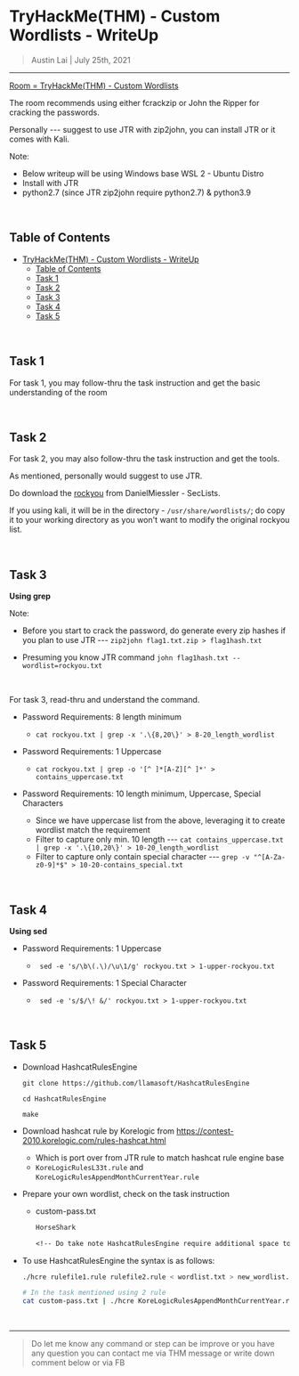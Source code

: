 
# TryHackMe(THM) - Custom Wordlists - WriteUp

> Austin Lai | July 25th, 2021

---

<!-- Description -->

[Room = TryHackMe(THM) - Custom Wordlists](https://tryhackme.com/room/customwordlists)

The room recommends using either fcrackzip or John the Ripper for cracking the passwords.

Personally --- suggest to use JTR with zip2john, you can install JTR or it comes with Kali.

Note:

  - Below writeup will be using Windows base WSL 2 - Ubuntu Distro
  - Install with JTR
  - python2.7 (since JTR zip2john require python2.7) & python3.9

<!-- /Description -->

<br />

## Table of Contents

<!-- TOC -->

- [TryHackMe(THM) - Custom Wordlists - WriteUp](#tryhackmethm---custom-wordlists---writeup)
    - [Table of Contents](#table-of-contents)
    - [Task 1](#task-1)
    - [Task 2](#task-2)
    - [Task 3](#task-3)
    - [Task 4](#task-4)
    - [Task 5](#task-5)

<!-- /TOC -->

<br />

## Task 1

For task 1, you may follow-thru the task instruction and get the basic understanding of the room

<br />

## Task 2

For task 2, you may also follow-thru the task instruction and get the tools.

As mentioned, personally would suggest to use JTR.

Do download the [rockyou](https://github.com/danielmiessler/SecLists/blob/master/Passwords/Leaked-Databases/rockyou.txt.tar.gz) from DanielMiessler - SecLists.

If you using kali, it will be in the directory - ` /usr/share/wordlists/ `; do copy it to your working directory as you won't want to modify the original rockyou list.

<br />

## Task 3

**Using grep**

Note:

- Before you start to crack the password, do generate every zip hashes if you plan to use JTR --- ` zip2john flag1.txt.zip > flag1hash.txt `

- Presuming you know JTR command ` john flag1hash.txt --wordlist=rockyou.txt `

<br />

For task 3, read-thru and understand the command.

- Password Requirements: 8 length minimum
  - ` cat rockyou.txt | grep -x '.\{8,20\}' > 8-20_length_wordlist `

- Password Requirements: 1 Uppercase
  - ` cat rockyou.txt | grep -o '[^ ]*[A-Z][^ ]*' > contains_uppercase.txt `

- Password Requirements: 10 length minimum, Uppercase, Special Characters
  - Since we have uppercase list from the above, leveraging it to create wordlist match the requirement
  - Filter to capture only min. 10 length --- ` cat contains_uppercase.txt | grep -x '.\{10,20\}' > 10-20_length_wordlist `
  - Filter to capture only contain special character --- ` grep -v "^[A-Za-z0-9]*$" > 10-20-contains_special.txt `

<br />

## Task 4

**Using sed**

- Password Requirements: 1 Uppercase
  - ` sed -e 's/\b\(.\)/\u\1/g' rockyou.txt > 1-upper-rockyou.txt` 

- Password Requirements: 1 Special Character
  - ` sed -e 's/$/\! &/' rockyou.txt > 1-upper-rockyou.txt` 

<br />

## Task 5

- Download HashcatRulesEngine

  ```
  git clone https://github.com/llamasoft/HashcatRulesEngine

  cd HashcatRulesEngine 

  make
  ```

- Download hashcat rule by Korelogic from https://contest-2010.korelogic.com/rules-hashcat.html
  - Which is port over from JTR rule to match hashcat rule engine base
  - `KoreLogicRulesL33t.rule` and `KoreLogicRulesAppendMonthCurrentYear.rule`

- Prepare your own wordlist, check on the task instruction
  - custom-pass.txt

    ```txt
    HorseShark 

    <!-- Do take note HashcatRulesEngine require additional space to each line when you create inital wordlist before passing it to HashcatRulesEngine --->
    ```

- To use HashcatRulesEngine the syntax is as follows:

  ```bash
  ./hcre rulefile1.rule rulefile2.rule < wordlist.txt > new_wordlist.txt

  # In the task mentioned using 2 rule
  cat custom-pass.txt | ./hcre KoreLogicRulesAppendMonthCurrentYear.rule KoreLogicRulesL33t.rule > new-custom-pass.txt
  ```

<br />

---

> Do let me know any command or step can be improve or you have any question you can contact me via THM message or write down comment below or via FB




